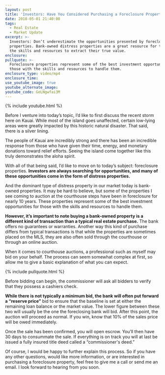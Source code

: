 ```yaml
---
layout: post
title: 'Investors: Have You Considered Purchasing a Foreclosure Property?'
date: 2018-05-01 21:40:00
tags:
  - Real Estate
  - Market Update
excerpt: >-
  Investors: Don’t underestimate the opportunities presented by foreclosure
  properties. Bank-owned distress properties are a great resource for those with
  the skills and resources to extract their true value.
enclosure:
pullquote: >-
  Foreclosure properties represent some of the best investment opportunities for
  those with the skills and resources to handle them.
enclosure_type: video/mp4
enclosure_time:
use_youtube_image: true
youtube_alternate_image:
youtube_code: GeLNgwfai3M
---
```


{% include youtube.html %}

Before I venture into today’s topic, I’d like to first discuss the recent storm here on Kauai. While most of the island goes unaffected, certain low-lying areas were greatly impacted by this historic natural disaster. That said, there is a silver lining.

The people of Kauai are incredibly strong and there has been an incredible response from those who have given their time, energy, and monetary donations toward relief efforts. Seeing the island come together like this truly demonstrates the aloha spirit.

With all of that being said, I’d like to move on to today’s subject: foreclosure properties. **Investors are always searching for opportunities, and many of these opportunities come in the form of distress properties.**

And the dominant type of distress property in our market today is bank-owned properties. It may be hard to believe, but some of the properties I see coming to auction at the courthouse steps have been in foreclosure for nearly 10 years. These properties represent some of the best investment opportunities for those with the skills and resources to handle them.

**However, it’s important to note buying a bank-owned property is a different kind of transaction than a typical real estate purchase.** The bank offers no guarantees or warranties. Another way this kind of purchase differs from typical transactions is that while the properties are sometimes placed on the MLS, they are also often sold through the courthouse or through an online auction.

When it comes to courthouse auctions, a professional such as myself may bid on your behalf. The process can seem somewhat complex at first, so allow me to give a basic explanation of what you can expect.

{% include pullquote.html %}

Before bidding can begin, the commissioner will ask all bidders to verify that they possess a cashiers check.

**While there is not typically a minimum bid, the bank will often put forward a “reserve price”** bid to ensure that the baseline is set at either the remaining loan balance or the market value. The lower figure between these two will usually be the one the foreclosing bank will bid. After this point, the auction will proceed as normal. If you win, know that 10% of the sales price will be owed immediately.

Once the sale has been confirmed, you will open escrow. You’ll then have 30 days to consummate the sale. If everything is on track you will at last be issued a fully insured title deed called a “commissioner's deed.”

Of course, I would be happy to further explain this process. So if you have any other questions, would like more information, or are interested in purchasing a foreclosure property, feel free to give me a call or send me an email. I look forward to hearing from you soon.